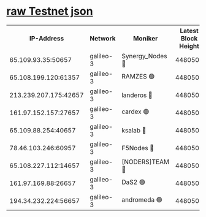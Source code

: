 [raw Testnet json](https://rpc-check.androt.stavr.tech/androt/rpcandrot_result.json)
=

<table><tr><th>IP-Address</th><th>Network</th><th>Moniker</th><th>Latest Block Height</th><th>Earliest Block Height</th><th>Catching Up</th><th>Tx Index</th><th>Voting Power</th><th>Scan Time</th></tr><tr><td>65.109.93.35:50657</td><td>galileo-3</td><td>Synergy_Nodes 🔴</td><td>4480509</td><td>0</td><td>False</td><td>on</td><td>960606</td><td>2024-01-02T06:54:24.730948004UTC</td></tr><tr><td>65.108.199.120:61357</td><td>galileo-3</td><td>RAMZES 🟢</td><td>4480507</td><td>1</td><td>False</td><td>on</td><td>0</td><td>2024-01-02T06:54:13.859489401UTC</td></tr><tr><td>213.239.207.175:42657</td><td>galileo-3</td><td>landeros 🔴</td><td>4480505</td><td>2642001</td><td>False</td><td>on</td><td>73</td><td>2024-01-02T06:54:01.731400330UTC</td></tr><tr><td>161.97.152.157:27657</td><td>galileo-3</td><td>cardex 🟢</td><td>4480509</td><td>2945323</td><td>False</td><td>on</td><td>0</td><td>2024-01-02T06:54:25.025376156UTC</td></tr><tr><td>65.109.88.254:40657</td><td>galileo-3</td><td>ksalab 🔴</td><td>4480507</td><td>3000356</td><td>False</td><td>on</td><td>31620</td><td>2024-01-02T06:54:09.445573417UTC</td></tr><tr><td>78.46.103.246:60957</td><td>galileo-3</td><td>F5Nodes 🔴</td><td>4480509</td><td>3057001</td><td>False</td><td>off</td><td>24</td><td>2024-01-02T06:54:25.307551626UTC</td></tr><tr><td>65.108.227.112:14657</td><td>galileo-3</td><td>[NODERS]TEAM 🔴</td><td>4480505</td><td>3176323</td><td>False</td><td>on</td><td>959621</td><td>2024-01-02T06:54:02.066458959UTC</td></tr><tr><td>161.97.169.88:26657</td><td>galileo-3</td><td>DaS2 🟢</td><td>4480507</td><td>4326001</td><td>False</td><td>on</td><td>0</td><td>2024-01-02T06:54:09.063594504UTC</td></tr><tr><td>194.34.232.224:56657</td><td>galileo-3</td><td>andromeda 🟢</td><td>4480507</td><td>4380507</td><td>False</td><td>off</td><td>0</td><td>2024-01-02T06:54:08.631606183UTC</td></tr></table>
